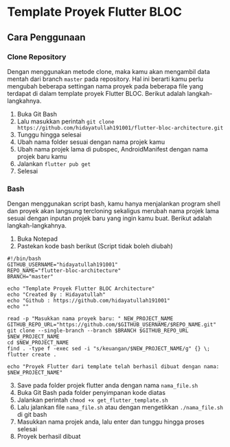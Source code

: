 # Template Proyek Flutter BLOC

## Cara Penggunaan
### Clone Repository
Dengan menggunakan metode clone, maka kamu akan mengambil data mentah dari branch `master` pada repository. Hal ini berarti kamu perlu mengubah beberapa settingan nama proyek pada beberapa file yang terdapat di dalam template proyek Flutter BLOC. Berikut adalah langkah-langkahnya.
1. Buka Git Bash
2. Lalu masukkan perintah `git clone https://github.com/hidayatullah191001/flutter-bloc-architecture.git`
3. Tunggu hingga selesai
4. Ubah nama folder sesuai dengan nama projek kamu
5. Ubah nama projek lama di pubspec, AndroidManifest dengan nama projek baru kamu
6. Jalankan `flutter pub get`
7. Selesai

### Bash
Dengan menggunakan script bash, kamu hanya menjalankan program shell dan proyek akan langsung tercloning sekaligus merubah nama projek lama sesuai dengan inputan projek baru yang ingin kamu buat. Berikut adalah langkah-langkahnya. 
1. Buka Notepad
2. Pastekan kode bash berikut (Script tidak boleh diubah)
```
#!/bin/bash
GITHUB_USERNAME="hidayatullah191001"
REPO_NAME="flutter-bloc-architecture"
BRANCH="master"

echo "Template Proyek Flutter BLOC Architecture"
echo "Created By : Hidayatullah"
echo "Github : https://github.com/hidayatullah191001"
echo ""

read -p "Masukkan nama proyek baru: " NEW_PROJECT_NAME
GITHUB_REPO_URL="https://github.com/$GITHUB_USERNAME/$REPO_NAME.git"
git clone --single-branch --branch $BRANCH $GITHUB_REPO_URL $NEW_PROJECT_NAME
cd $NEW_PROJECT_NAME
find . -type f -exec sed -i "s/keuangan/$NEW_PROJECT_NAME/g" {} \;
flutter create .

echo "Proyek Flutter dari template telah berhasil dibuat dengan nama: $NEW_PROJECT_NAME" 
```

3. Save pada folder projek flutter anda dengan nama `nama_file.sh`
4. Buka Git Bash pada folder penyimpanan kode diatas
5. Jalankan perintah `chmod +x get_flutter_template.sh`
6. Lalu jalankan file `nama_file.sh` atau dengan mengetikkan `./nama_file.sh` di git bash
7. Masukkan nama projek anda, lalu enter dan tunggu hingga proses selesai
8. Proyek berhasil dibuat
